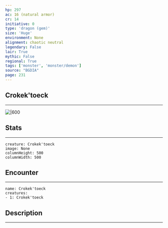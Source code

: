 ```yaml
---
hp: 297
ac: 16 (natural armor)
cr: 14
initiative: 0
type: 'dragon (gem)'    
size: 'Huge'
environment: None
alignment: chaotic neutral
legendary: False
lair: True
mythic: False
regional: True
tags: ['monster', 'monster/demon']
source: "BGDIA"
page: 231
---
```


## Crokek'toeck
---

![|600](D:/Program%20Files/5e.tools/img/bestiary/BGDIA/Crokek'toeck.jpg)

## Stats
---

```statblock
creature: Crokek'toeck
image: None
columnHeight: 500
columnWidth: 500
```

## Encounter
---

```encounter-table
name: Crokek'toeck
creatures:
- 1: Crokek'toeck
```

## Description
---




